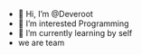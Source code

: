 - 👋 Hi, I’m @Deveroot
- 👀 I’m interested Programming
- 🌱 I’m currently learning by self
- we are team


